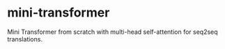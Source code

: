 # mini-transformer
Mini Transformer from scratch with multi-head self-attention for seq2seq translations. 
